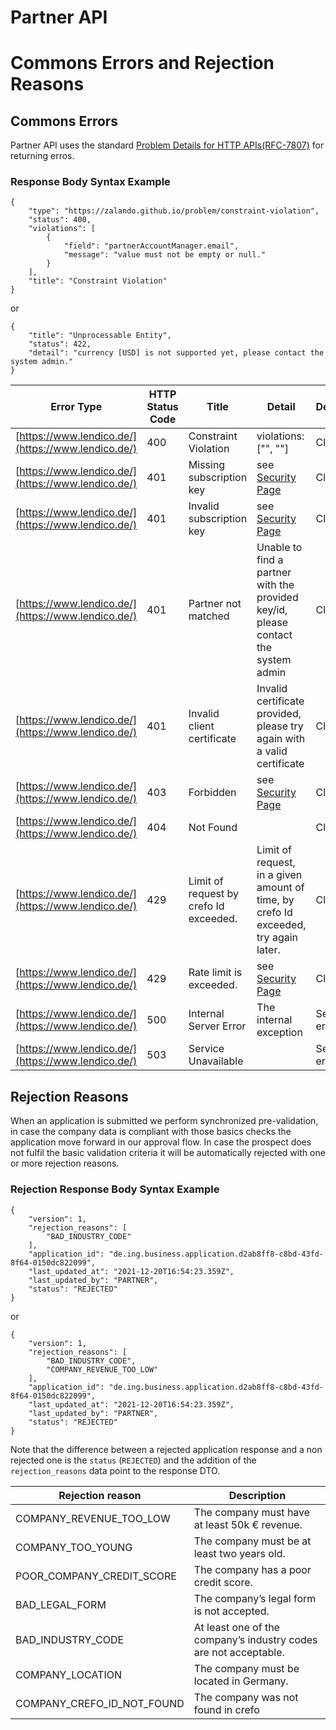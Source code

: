 
# Partner API
# Commons Errors and Rejection Reasons
## Commons Errors 
Partner API uses the standard [Problem Details for HTTP APIs(RFC-7807)](https://datatracker.ietf.org/doc/html/rfc7807) for returning erros.
### Response Body Syntax Example
```
{
    "type": "https://zalando.github.io/problem/constraint-violation",
    "status": 400,
    "violations": [
        {
            "field": "partnerAccountManager.email",
            "message": "value must not be empty or null."
        }
    ],
    "title": "Constraint Violation"
}
```
or
```
{
    "title": "Unprocessable Entity",
    "status": 422,
    "detail": "currency [USD] is not supported yet, please contact the system admin."
}
```

| Error Type                                         | HTTP Status Code | Title                                  | Detail                                                                              | Description  |
|----------------------------------------------------|------------------|----------------------------------------|-------------------------------------------------------------------------------------|--------------|
| [https://www.lendico.de/](https://www.lendico.de/) | 400              | Constraint Violation                   | violations:\["", ""\]                                                               | Client error |
| [https://www.lendico.de/](https://www.lendico.de/) | 401              | Missing subscription key               | see [Security Page](Security.md)                                                    | Client error |
| [https://www.lendico.de/](https://www.lendico.de/) | 401              | Invalid subscription key               | see [Security Page](Security.md)                                                    | Client error |
| [https://www.lendico.de/](https://www.lendico.de/) | 401              | Partner not matched                    | Unable to find a partner with the provided key/id, please contact the system admin  | Client error |
| [https://www.lendico.de/](https://www.lendico.de/) | 401              | Invalid client certificate             | Invalid certificate provided, please try again with a valid certificate             | Client error |
| [https://www.lendico.de/](https://www.lendico.de/) | 403              | Forbidden                              | see [Security Page](Security.md)                                                    | Client error |
| [https://www.lendico.de/](https://www.lendico.de/) | 404              | Not Found                              |                                                                                     | Client error |
| [https://www.lendico.de/](https://www.lendico.de/) | 429              | Limit of request by crefo Id exceeded. | Limit of request, in a given amount of time, by crefo Id exceeded, try again later. | Client error |
| [https://www.lendico.de/](https://www.lendico.de/) | 429              | Rate limit is exceeded.                | see [Security Page](Security.md)                                                    | Client error |
| [https://www.lendico.de/](https://www.lendico.de/) | 500              | Internal Server Error                  | The internal exception                                                              | Server error |
| [https://www.lendico.de/](https://www.lendico.de/) | 503              | Service Unavailable                    |                                                                                     | Server error |

## Rejection Reasons

When an application is submitted we perform synchronized pre-validation, in case the company data is compliant with those basics checks the application move forward in our approval flow.
In case the prospect does not fulfil the basic validation criteria it will be automatically rejected with one or more rejection reasons.

### Rejection Response Body Syntax Example

```
{
    "version": 1,
    "rejection_reasons": [
        "BAD_INDUSTRY_CODE"
    ],
    "application_id": "de.ing.business.application.d2ab8ff8-c8bd-43fd-8f64-0150dc822099",
    "last_updated_at": "2021-12-20T16:54:23.359Z",
    "last_updated_by": "PARTNER",
    "status": "REJECTED"
}
```
or
```
{
    "version": 1,
    "rejection_reasons": [
        "BAD_INDUSTRY_CODE",
        "COMPANY_REVENUE_TOO_LOW"
    ],
    "application_id": "de.ing.business.application.d2ab8ff8-c8bd-43fd-8f64-0150dc822099",
    "last_updated_at": "2021-12-20T16:54:23.359Z",
    "last_updated_by": "PARTNER",
    "status": "REJECTED"
}
```

Note that the difference between a rejected application response and a non rejected one is the `status` (`REJECTED`) and the addition of the `rejection_reasons` data point to the response DTO.

                                                                         
| Rejection reason           | Description                                                      |
|----------------------------|------------------------------------------------------------------|
| COMPANY_REVENUE_TOO_LOW    | The company must have at least 50k € revenue.                    |
| COMPANY_TOO_YOUNG          | The company must be at least two years old.                      |
| POOR_COMPANY_CREDIT_SCORE  | The company has a poor credit score.                             |
| BAD_LEGAL_FORM             | The company’s legal form is not accepted.                        |
| BAD_INDUSTRY_CODE          | At least one of the company’s industry codes are not acceptable. |
| COMPANY_LOCATION           | The company must be located in Germany.                          |
| COMPANY_CREFO_ID_NOT_FOUND | The company was not found in crefo                               |
